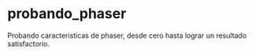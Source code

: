 # probando_phaser

Probando caracteristicas de phaser, desde cero hasta lograr un resultado satisfactorio.
